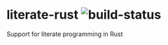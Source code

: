 literate-rust ![build-status](https://travis-ci.org/nathantypanski/literate-rust.svg?branch=master)
=============

Support for literate programming in Rust
